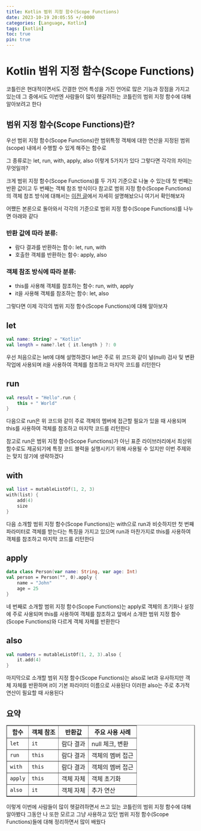 ```yaml
---
title: Kotlin 범위 지정 함수(Scope Functions)
date: 2023-10-19 20:05:55 +/-0000
categories: [Language, Kotlin]
tags: [kotlin]
toc: true
pin: true
---
```


# Kotlin 범위 지정 함수(Scope Functions)

코틀린은 현대적이면서도 간결한 언어 특성을 가진 언어로 많은 기능과 장점을 가지고 있는데 그 중에서도 이번엔 사람들이 많이 헷갈려하는 코틀린의 범위 지정 함수에 대해 알아보려고 한다

## 범위 지정 함수(Scope Functions)란?

우선 범위 지정 함수(Scope Functions)란 범위특정 객체에 대한 연산을 지정된 범위(scope) 내에서 수행할 수 있게 해주는 함수로

그 종류로는 let, run, with, apply, also 이렇게 5가지가 있다 그렇다면 각각의 차이는 무엇일까?

크게 범위 지정 함수(Scope Functions)를 두 가지 기준으로 나눌 수 있는데 첫 번째는 반환 값이고 두 번째는 객체 참조 방식이다 참고로 범위 지정 함수(Scope Functions)의 객체 참조 방식에 대해서는 [이전 글](https://jangwoojun.github.io/posts/kotlin-it-VS-this/)에서 자세히 설명해놨으니 여기서 확인해보자

어쨌든 본론으로 돌아와서 각각의 기준으로 범위 지정 함수(Scope Functions)를 나누면 아래와 같다

### 반환 값에 따라 분류:
* 람다 결과를 반환하는 함수: let, run, with
* 호출한 객체를 반환하는 함수: apply, also

### 객체 참조 방식에 따라 분류:
* this를 사용해 객체를 참조하는 함수: run, with, apply
* it을 사용해 객체를 참조하는 함수: let, also

그렇다면 이제 각각의 범위 지정 함수(Scope Functions)에 대해 알아보자

## let

~~~kotlin
val name: String? = "Kotlin"
val length = name?.let { it.length } ?: 0
~~~

우선 처음으로는 let에 대해 설명하겠다 let은 주로 위 코드와 같이 널(null) 검사 및 변환 작업에 사용되며 it을 사용하여 객체를 참조하고 마지막 코드를 리턴한다

## run

~~~kotlin
val result = "Hello".run {
    this + " World"
}
~~~

다음으로 run은 위 코드와 같이 주로 객체의 멤버에 접근할 필요가 있을 때 사용되며 this를 사용하여 객체를 참조하고 마지막 코드를 리턴한다

참고로 run은 범위 지정 함수(Scope Functions)가 아닌 표준 라이브러리에서 최상위 함수로도 제공되기에 특정 코드 블럭을 실행시키기 위해 사용될 수 있지만 이번 주제와는 맞지 않기에 생략하겠다

## with

~~~kotlin
val list = mutableListOf(1, 2, 3)
with(list) {
    add(4)
    size
}
~~~

다음 소개할 범위 지정 함수(Scope Functions)는 with으로 run과 비슷하지만 첫 번째 파라미터로 객체를 받는다는 특징을 가지고 있으며 run과 마찬가지로 this를 사용하여 객체를 참조하고 마지막 코드를 리턴한다

## apply

~~~kotlin
data class Person(var name: String, var age: Int)
val person = Person("", 0).apply {
    name = "John"
    age = 25
}
~~~

네 번째로 소개할 범위 지정 함수(Scope Functions)는 apply로 객체의 초기화나 설정에 주로 사용되며 this를 사용하여 객체를 참조하고 앞에서 소개한 범위 지정 함수(Scope Functions)와 다르게 객체 자체를 반환한다

## also

~~~kotlin
val numbers = mutableListOf(1, 2, 3).also {
    it.add(4)
}
~~~

마지막으로 소개할 범위 지정 함수(Scope Functions)는 also로 let과 유사하지만 객체 자체를 반환하며 it이 기본 파라미터 이름으로 사용된다 이러한 also는 주로 추가적 연산이 필요할 때 사용된다

## 요약

<table border="1" cellpadding="5" cellspacing="0">
    <thead>
        <tr>
            <th>함수</th>
            <th>객체 참조</th>
            <th>반환값</th>
            <th>주요 사용 사례</th>
        </tr>
    </thead>
    <tbody>
        <tr>
            <td><code>let</code></td>
            <td><code>it</code></td>
            <td>람다 결과</td>
            <td>null 체크, 변환</td>
        </tr>
        <tr>
            <td><code>run</code></td>
            <td><code>this</code></td>
            <td>람다 결과</td>
            <td>객체의 멤버 접근</td>
        </tr>
        <tr>
            <td><code>with</code></td>
            <td><code>this</code></td>
            <td>람다 결과</td>
            <td>객체의 멤버 접근</td>
        </tr>
        <tr>
            <td><code>apply</code></td>
            <td><code>this</code></td>
            <td>객체 자체</td>
            <td>객체 초기화</td>
        </tr>
        <tr>
            <td><code>also</code></td>
            <td><code>it</code></td>
            <td>객체 자체</td>
            <td>추가 연산</td>
        </tr>
    </tbody>
</table>

이렇게 이번에 사람들이 많이 헷갈려하면서 쓰고 있는 코틀린의 범위 지정 함수에 대해 알아봤다 그동안 나 또한 모르고 그냥 사용하고 있던 범위 지정 함수(Scope Functions)들에 대해 정리하면서 많이 배웠다